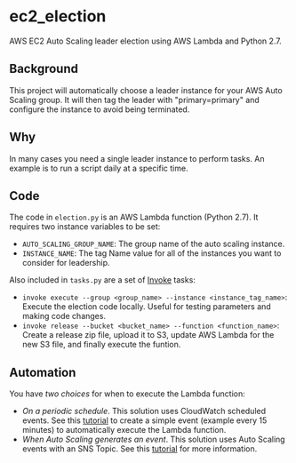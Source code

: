 # ec2_election
AWS EC2 Auto Scaling leader election using AWS Lambda and Python 2.7.

## Background
This project will automatically choose a leader instance for your AWS Auto Scaling group.
It will then tag the leader with "primary=primary" and configure the instance to avoid being terminated.

## Why
In many cases you need a single leader instance to perform tasks.
An example is to run a script daily at a specific time.

## Code
The code in ````election.py```` is an AWS Lambda function (Python 2.7).
It requires two instance variables to be set:

* ````AUTO_SCALING_GROUP_NAME````: The group name of the auto scaling instance.
* ````INSTANCE_NAME````: The tag Name value for all of the instances you want to consider for leadership.

Also included in ````tasks.py```` are a set of [Invoke](http://www.pyinvoke.org) tasks:

* ````invoke execute --group <group_name> --instance <instance_tag_name>````: Execute the election code locally. Useful for testing parameters and making code changes.
* ````invoke release --bucket <bucket_name> --function <function_name>````: Create a release zip file, upload it to S3, update AWS Lambda for the new S3 file, and finally execute the funtion.

## Automation
You have *two choices* for when to execute the Lambda function:

* *On a periodic schedule*. This solution uses CloudWatch scheduled events. See this [tutorial](http://docs.aws.amazon.com/AmazonCloudWatch/latest/events/RunLambdaSchedule.html) to create a simple event (example every 15 minutes) to automatically execute the Lambda function.
* *When Auto Scaling generates an event*. This solution uses Auto Scaling events with an SNS Topic. See this [tutorial](http://docs.aws.amazon.com/AmazonCloudWatch/latest/events/RunLambdaSchedule.html) for more information.
